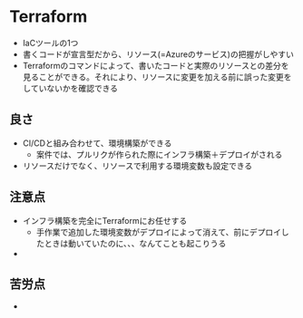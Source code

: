 
# Terraform
- IaCツールの1つ
- 書くコードが宣言型だから、リソース(=Azureのサービス)の把握がしやすい
- Terraformのコマンドによって、書いたコードと実際のリソースとの差分を見ることができる。それにより、リソースに変更を加える前に誤った変更をしていないかを確認できる

## 良さ
- CI/CDと組み合わせて、環境構築ができる
    - 案件では、プルリクが作られた際にインフラ構築＋デプロイがされる
- リソースだけでなく、リソースで利用する環境変数も設定できる


## 注意点
- インフラ構築を完全にTerraformにお任せする
    - 手作業で追加した環境変数がデプロイによって消えて、前にデプロイしたときは動いていたのに、、、なんてことも起こりうる
- 

## 苦労点
- 
